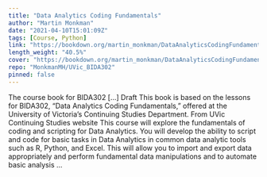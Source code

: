 ```yaml
---
title: "Data Analytics Coding Fundamentals"
author: "Martin Monkman"
date: "2021-04-10T15:01:09Z"
tags: [Course, Python]
link: "https://bookdown.org/martin_monkman/DataAnalyticsCodingFundamentals/"
length_weight: "40.5%"
cover: "https://bookdown.org/martin_monkman/DataAnalyticsCodingFundamentals/BIDA302_hex_400.jpg"
repo: "MonkmanMH/UVic_BIDA302"
pinned: false
---
```


The course book for BIDA302 [...] Draft This book is based on the lessons for BIDA302, “Data Analytics Coding Fundamentals,” offered at the University of Victoria’s Continuing Studies Department. From UVic Continuing Studies website This course will explore the fundamentals of coding and scripting for Data Analytics. You will develop the ability to script and code for basic tasks in Data Analytics in common data analytic tools such as R, Python, and Excel. This will allow you to import and export data appropriately and perform fundamental data manipulations and to automate basic analysis ...

